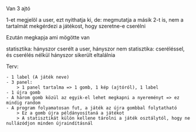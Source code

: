 Van 3 ajtó

1-et megjelöl a user, ezt nyithatja ki, de:
    megmutatja a másik 2-t is, nem a tartalmát
    mekgérdezi a játékost, hogy szeretne-e cserélni

Ezután megkapja ami mögötte van

statisztika: hányszor cserélt a user, hányszor nem
statisztika: cseréléssel, és cserélés nélkül hányszor sikerült eltalálnia



Terv:
    
    - 1 label (A játék neve)
    - 3 panel:
        > 1 panel tartalma => 1 gomb, 1 kép (ajtóról), 1 label
    - 1 újra gomb
    - A három gomb közül az egyik-el lehet megkapni a nyereményt => ez mindig random
    - A program folyamatosan fut, a játék az újra gombbal folytatható
        > Ez a gomb újra példányosítaná a játékot
        > A statisztikát külön kellene tárolni a játék osztálytól, hogy ne nullázódjon minden újraindításnál


